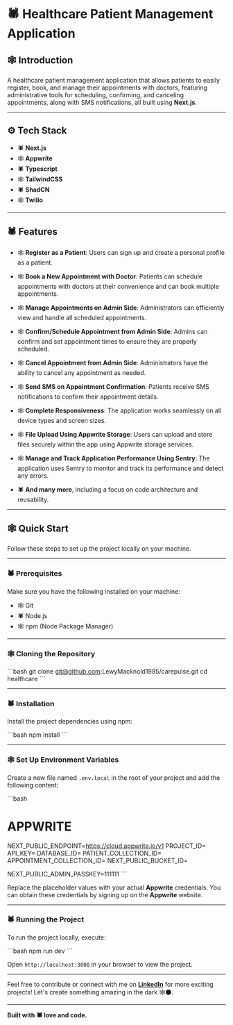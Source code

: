 
# 🕷️ Healthcare Patient Management Application

## 🕸️ Introduction

A healthcare patient management application that allows patients to easily register, book, and manage their appointments with doctors, featuring administrative tools for scheduling, confirming, and canceling appointments, along with SMS notifications, all built using **Next.js**.

---

## ⚙️ Tech Stack

- 🕷️ **Next.js**
- 🕸️ **Appwrite**
- 🕷️ **Typescript**
- 🕸️ **TailwindCSS**
- 🕷️ **ShadCN**
- 🕸️ **Twilio**

---

## 🕷️ Features

- 🕸️ **Register as a Patient**: Users can sign up and create a personal profile as a patient.

- 🕸️ **Book a New Appointment with Doctor**: Patients can schedule appointments with doctors at their convenience and can book multiple appointments.

- 🕸️ **Manage Appointments on Admin Side**: Administrators can efficiently view and handle all scheduled appointments.

- 🕸️ **Confirm/Schedule Appointment from Admin Side**: Admins can confirm and set appointment times to ensure they are properly scheduled.

- 🕸️ **Cancel Appointment from Admin Side**: Administrators have the ability to cancel any appointment as needed.

- 🕸️ **Send SMS on Appointment Confirmation**: Patients receive SMS notifications to confirm their appointment details.

- 🕸️ **Complete Responsiveness**: The application works seamlessly on all device types and screen sizes.

- 🕸️ **File Upload Using Appwrite Storage**: Users can upload and store files securely within the app using Appwrite storage services.

- 🕸️ **Manage and Track Application Performance Using Sentry**: The application uses Sentry to monitor and track its performance and detect any errors.

- 🕷️ **And many more**, including a focus on code architecture and reusability.

---

## 🕸️ Quick Start

Follow these steps to set up the project locally on your machine.

---

### 🕷️ Prerequisites

Make sure you have the following installed on your machine:

- 🕸️ Git
- 🕷️ Node.js
- 🕸️ npm (Node Package Manager)

---

### 🕸️ Cloning the Repository

\`\`\`bash
git clone git@github.com:LewyMacknold1995/carepulse.git
cd healthcare
\`\`\`

---

### 🕷️ Installation

Install the project dependencies using npm:

\`\`\`bash
npm install
\`\`\`

---

### 🕸️ Set Up Environment Variables

Create a new file named `.env.local` in the root of your project and add the following content:

\`\`\`bash
# APPWRITE
NEXT_PUBLIC_ENDPOINT=https://cloud.appwrite.io/v1
PROJECT_ID=
API_KEY=
DATABASE_ID=
PATIENT_COLLECTION_ID=
APPOINTMENT_COLLECTION_ID=
NEXT_PUBLIC_BUCKET_ID=

NEXT_PUBLIC_ADMIN_PASSKEY=111111
\`\`\`

Replace the placeholder values with your actual **Appwrite** credentials. You can obtain these credentials by signing up on the **Appwrite** website.

---

### 🕷️ Running the Project

To run the project locally, execute:

\`\`\`bash
npm run dev
\`\`\`

Open `http://localhost:3000` in your browser to view the project.

---

Feel free to contribute or connect with me on **[LinkedIn](https://www.linkedin.com/in/lewymacknold)** for more exciting projects! Let's create something amazing in the dark 🕸️🌑.

---

**Built with 🕷️ love and code.**
